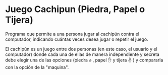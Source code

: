 # Juego Cachipun (Piedra, Papel o Tijera)

Programa que permite a una persona jugar al cachipún contra el computador, indicando cuántas veces desea jugar o repetir el juego.

 El cachipún es un juego entre dos personas (en este caso, el usuario y el computador) donde cada una de ellas de manera independiente y secreta debe elegir una de las opciones (piedra :fist: , papel :raised_hand: y tijera :v: ) y compararla con la opción de la "maquina". 